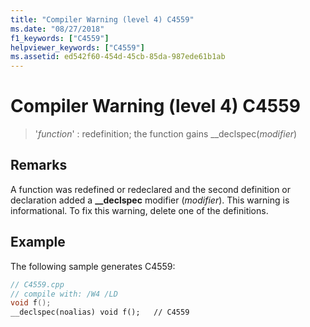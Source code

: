 ```yaml
---
title: "Compiler Warning (level 4) C4559"
ms.date: "08/27/2018"
f1_keywords: ["C4559"]
helpviewer_keywords: ["C4559"]
ms.assetid: ed542f60-454d-45cb-85da-987ede61b1ab
---
```

# Compiler Warning (level 4) C4559

> '*function*' : redefinition; the function gains __declspec(*modifier*)

## Remarks

A function was redefined or redeclared and the second definition or declaration added a **__declspec** modifier (*modifier*). This warning is informational. To fix this warning, delete one of the definitions.

## Example

The following sample generates C4559:

```cpp
// C4559.cpp
// compile with: /W4 /LD
void f();
__declspec(noalias) void f();   // C4559
```